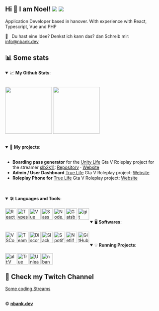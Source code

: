 ## Hi 👋 I am Noel! ![](https://komarev.com/ghpvc/?username=noelbank&color=4d2860) ![](https://hit.yhype.me/github/profile?user_id=24194246)

Application Developer based in hanover. With experience with React, Typescript, Vue and PHP

📧&nbsp;&nbsp; Du hast eine Idee? Denkst ich kann das? dan Schreib mir: 	<a href="mailto:info@nbank.dev">info@nbank.dev</a>


## 📊 Some stats

<details open>
 <summary> 📈  <b>My Github Stats</b>: </summary>
<br />
<p align = "left">
  <img height="150em" src="https://github-readme-stats.vercel.app/api/?username=noelbank&theme=react&count_private=true&include_all_commits=true" />
  <img height="150em" src="https://github-readme-stats.vercel.app/api/top-langs?username=noelbank&show_icons=true&theme=react&count_private=true&layout=compact&hide=java,html,handlebars" />
</p>
</details>
<br />
<details open>
 <summary> 📕  <b>My projects</b>: </summary>
<br />
<ul>
 <li><b>Boarding pass generator</b> for the <a href="https://unity-life.de/">Unity Life</a> Gta V Roleplay project for the streamer <a href="https://www.twitch.tv/slb2k11">slb2k11</a>: <a href="https://github.com/NoelBank/slb2k11-boardingpass">Repository</a> ·  <a href="http://slb2k11.nbank.dev/?ref=nbank-github">Website</a></li>
  <li><b>Admin / User Dashboard</b> <a href="https://truelife-rp.de/">True Life</a> Gta V Roleplay project: <a href="http://dashboard.truelife-rp.de/?ref=nbank-github">Website</a></li>
   <li><b>Roleplay Phone for</b> <a href="https://truelife-rp.de/">True Life</a> Gta V Roleplay project: <a href="http://truelife-rp.de/?ref=nbank-github">Website</a></li>
 </ul>

</details>
<br />
<br />

<details open>
 <summary> 🛠️   <b>Languages and Tools</b>: </summary>
<br />
<a href="#" target="_blank"><img align="left" alt="React" width="36px" src="https://cdn.nbank.dev/images/react.png" /></a>
<a href="#" target="_blank"><img align="left" alt="Typescript" width="36px" src="https://cdn.nbank.dev/images/typescript.svg" /></a>
<a href="#" target="_blank"><img align="left" alt="Vue" width="36px" src="https://cdn.nbank.dev/images/vue.png" /></a>
<a href="#" target="_blank"><img align="left" alt="Sass" width="36px" src="https://cdn.nbank.dev/images/sass.png" /></a>
<a href="#" target="_blank"><img align="left" alt="Node.JS" width="36px" src="https://cdn.nbank.dev/images/node.png" /></a>
<a href="#" target="_blank"><img align="left" alt="GatsbyJS" width="36px" src="https://cdn.nbank.dev/images/gatsby.svg" /></a>
<a href="#" target="_blank"> <img align="left" alt="git" width="36px" src="https://cdn.nbank.dev/images/git.png"/></a>
</details>
<br />
<br />


<details open>
 <summary> 🖥️   <b>Softwares</b>: </summary>
<br>
<a href="#" target="_blank"><img align="left" alt="VSCode" width="36px" src="https://cdn.nbank.dev/images/vscode.png" /></a>
<a href="#" target="_blank"><img align="left" alt="Teamspeak" width="36px" src="https://cdn.nbank.dev/images/teamspeak.png" /></a>
<a href="#" target="_blank"><img align="left" alt="Discord" width="36px" src="https://cdn.nbank.dev/images/discord.png" /></a>
<a href="#" target="_blank"><img align="left" alt="Slack" width="36px" src="https://cdn.nbank.dev/images/slack.png" /></a>
<a href="#" target="_blank"><img align="left" alt="Spotify" width="36px" src="https://cdn.nbank.dev/images/spotify.png" /></a>
<a href="#" target="_blank"><img align="left" alt="Netlify" width="36px" src="https://cdn.nbank.dev/images/netlify.png" /></a>
<a href="https://github.com/noelbank/" target="_blank"> <img align="left" alt="GitHub" width="36px" src="https://cdn.nbank.one/nb_UQ1lt57eIcuI.png"/></a>
</details>

<br />
<br />

<details open>
 <summary> 💡  <b>Running Projects</b>: </summary>
<br>
<a href="https://altv.mp/#/" target="_blank"> <img align="left" alt="alt:V" width="36px" src="https://cdn.nbank.dev/images/altv.svg"/></a>
<a href="https://truelife-rp.de" target="_blank"> <img align="left" alt="True Life" width="36px" src="https://cdn.nbank.dev/images/truelife.png"/></a>
<a href="https://unleashed-life.de" target="_blank"> <img align="left" alt="Unleashed Life" width="36px" src="https://cdn.nbank.dev/images/ul.png"/></a>
<a href="https://nbank.dev" target="_blank"> <img align="left" alt="nbank.dev" height="36px" src="https://cdn.nbank.one/nb_adtYPXZxnPyI.png"/></a>
</details>

<br />
<br />

## 🎥 Check my Twitch Channel 

[Some coding Streams](https://twitch.nbank.dev)

<br />
© <a href="https://nbank.dev"><b>nbank.dev</b></a>
